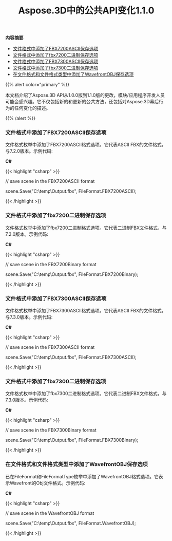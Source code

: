 ﻿---
title: Aspose.3D中的公共API变化1.1.0
type: docs
weight: 60
url: /zh/net/public-api-changes-in-aspose-3d-1-1-0/
---
**内容摘要**

- [文件格式中添加了FBX7200ASCII保存选项](#PublicAPIChangesinAspose.3D1.1.0-FBX7200ASCIISavingOptionisaddedintheFileFormat)
- [文件格式中添加了fbx7200二进制保存选项](#PublicAPIChangesinAspose.3D1.1.0-FBX7200BinarySavingOptionisaddedintheFileFormat)
- [文件格式中添加了FBX7300ASCII保存选项](#PublicAPIChangesinAspose.3D1.1.0-FBX7300ASCIISavingOptionisaddedintheFileFormat)
- [文件格式中添加了fbx7300二进制保存选项](#PublicAPIChangesinAspose.3D1.1.0-FBX7300BinarySavingOptionisaddedintheFileFormat)
- [在文件格式和文件格式类型中添加了WavefrontOBJ保存选项](#PublicAPIChangesinAspose.3D1.1.0-WavefrontOBJSavingOptionisaddedintheFileFormatandFileFormatType)

{{% alert color="primary" %}} 

本文档介绍了Aspose.3D API从1.0.0版到1.1.0版的更改，模块/应用程序开发人员可能会感兴趣。它不仅包括新的和更新的公共方法，还包括对Aspose.3D幕后行为的任何变化的描述。

{{% /alert %}} 
### **文件格式中添加了FBX7200ASCII保存选项**
文件格式枚举中添加了FBX7200ASCII格式选项。它代表ASCII FBX的文件格式，与7.2.0版本。示例代码:

**C#**

{{< highlight "csharp" >}}

 // save scene in the FBX7200ASCII format

scene.Save("C:\\temp\\Output.fbx", FileFormat.FBX7200ASCII);

{{< /highlight >}}

### **文件格式中添加了fbx7200二进制保存选项**
文件格式枚举中添加了fbx7200二进制格式选项。它代表二进制FBX文件格式，与7.2.0版本。示例代码:

**C#**

{{< highlight "csharp" >}}

 // save scene in the FBX7200Binary format

scene.Save("C:\\temp\\Output.fbx", FileFormat.FBX7200Binary);

{{< /highlight >}}

### **文件格式中添加了FBX7300ASCII保存选项**
文件格式枚举中添加了FBX7300ASCII格式选项。它代表ASCII FBX的文件格式，与7.3.0版本。示例代码:

**C#**

{{< highlight "csharp" >}}

 // save scene in the FBX7300ASCII format

scene.Save("C:\\temp\\Output.fbx", FileFormat.FBX7300ASCII);

{{< /highlight >}}

### **文件格式中添加了fbx7300二进制保存选项**
文件格式枚举中添加了fbx7300二进制格式选项。它代表二进制FBX文件格式，与7.3.0版本。示例代码:

**C#**

{{< highlight "csharp" >}}

 // save scene in the FBX7300Binary format

scene.Save("C:\\temp\\Output.fbx", FileFormat.FBX7300Binary);

{{< /highlight >}}

### **在文件格式和文件格式类型中添加了WavefrontOBJ保存选项**
已在FileFormat和FileFormatType枚举中添加了WavefrontOBJ格式选项。它表示Wavefront的Obj文件格式。示例代码:

**C#**

{{< highlight "csharp" >}}

 // save scene in the WavefrontOBJ format

scene.Save("C:\\temp\\Output.fbx", FileFormat.WavefrontOBJ);

{{< /highlight >}}

